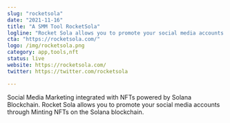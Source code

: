 ```yaml
---
slug: "rocketsola"
date: "2021-11-16"
title: "A SMM Tool RocketSola"
logline: "Rocket Sola allows you to promote your social media accounts through NFTs on the Solana blockchain."
cta: "https://rocketsola.com/"
logo: /img/rocketsola.png
category: app,tools,nft
status: live
website: https://rocketsola.com/
twitter: https://twitter.com/rocketsola

---
```


Social Media Marketing integrated with NFTs powered by Solana Blockchain. Rocket Sola allows you to promote your social media accounts through Minting NFTs on the Solana blockchain.